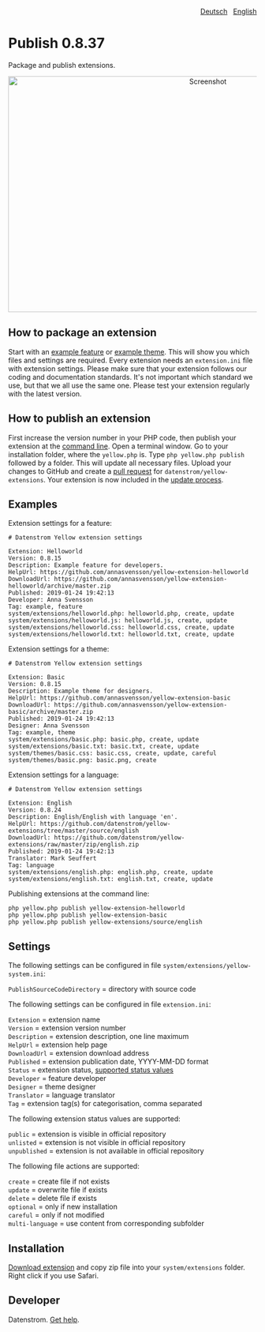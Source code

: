 <p align="right"><a href="README-de.md">Deutsch</a> &nbsp; <a href="README.md">English</a></p>

Publish 0.8.37
==============
Package and publish extensions.

<p align="center"><img src="publish-screenshot.png?raw=true" width="794" height="478" alt="Screenshot"></p>

## How to package an extension

Start with an [example feature](https://github.com/schulle4u/yellow-extension-helloworld) or [example theme](https://github.com/schulle4u/yellow-extension-basic). This will show you which files and settings are required. Every extension needs an `extension.ini` file with extension settings. Please make sure that your extension follows our coding and documentation standards. It's not important which standard we use, but that we all use the same one. Please test your extension regularly with the latest version.

## How to publish an extension

First increase the version number in your PHP code, then publish your extension at the [command line](https://github.com/datenstrom/yellow-extensions/tree/master/source/command). Open a terminal window. Go to your installation folder, where the `yellow.php` is. Type `php yellow.php publish` followed by a folder. This will update all necessary files. Upload your changes to GitHub and create a [pull request](https://help.github.com/en/github/collaborating-with-issues-and-pull-requests/creating-a-pull-request-from-a-fork) for `datenstrom/yellow-extensions`. Your extension is now included in the [update process](https://github.com/datenstrom/yellow-extensions/tree/master/source/update).

## Examples

Extension settings for a feature:

~~~
# Datenstrom Yellow extension settings

Extension: Helloworld
Version: 0.8.15
Description: Example feature for developers.
HelpUrl: https://github.com/annasvensson/yellow-extension-helloworld
DownloadUrl: https://github.com/annasvensson/yellow-extension-helloworld/archive/master.zip
Published: 2019-01-24 19:42:13
Developer: Anna Svensson
Tag: example, feature
system/extensions/helloworld.php: helloworld.php, create, update
system/extensions/helloworld.js: helloworld.js, create, update
system/extensions/helloworld.css: helloworld.css, create, update
system/extensions/helloworld.txt: helloworld.txt, create, update
~~~

Extension settings for a theme:

~~~
# Datenstrom Yellow extension settings

Extension: Basic
Version: 0.8.15
Description: Example theme for designers.
HelpUrl: https://github.com/annasvensson/yellow-extension-basic
DownloadUrl: https://github.com/annasvensson/yellow-extension-basic/archive/master.zip
Published: 2019-01-24 19:42:13
Designer: Anna Svensson
Tag: example, theme
system/extensions/basic.php: basic.php, create, update
system/extensions/basic.txt: basic.txt, create, update
system/themes/basic.css: basic.css, create, update, careful
system/themes/basic.png: basic.png, create
~~~

Extension settings for a language:

~~~
# Datenstrom Yellow extension settings

Extension: English
Version: 0.8.24
Description: English/English with language 'en'.
HelpUrl: https://github.com/datenstrom/yellow-extensions/tree/master/source/english
DownloadUrl: https://github.com/datenstrom/yellow-extensions/raw/master/zip/english.zip
Published: 2019-01-24 19:42:13
Translator: Mark Seuffert
Tag: language
system/extensions/english.php: english.php, create, update
system/extensions/english.txt: english.txt, create, update
~~~

Publishing extensions at the command line:

`php yellow.php publish yellow-extension-helloworld`  
`php yellow.php publish yellow-extension-basic`  
`php yellow.php publish yellow-extensions/source/english`  

## Settings

The following settings can be configured in file `system/extensions/yellow-system.ini`:

`PublishSourceCodeDirectory` = directory with source code  

The following settings can be configured in file `extension.ini`:

`Extension` = extension name  
`Version` = extension version number  
`Description` = extension description, one line maximum  
`HelpUrl` = extension help page  
`DownloadUrl` = extension download address  
`Published` = extension publication date, YYYY-MM-DD format  
`Status` = extension status, [supported status values](#settings-status)  
`Developer` = feature developer  
`Designer` = theme designer  
`Translator` = language translator  
`Tag` = extension tag(s) for categorisation, comma separated  

<a id="settings-status"></a>The following extension status values are supported:

`public` = extension is visible in official repository  
`unlisted` = extension is not visible in official repository  
`unpublished` = extension is not available in official repository  

<a id="settings-actions"></a>The following file actions are supported:

`create` = create file if not exists  
`update` = overwrite file if exists  
`delete` = delete file if exists  
`optional` = only if new installation  
`careful` = only if not modified  
`multi-language` = use content from corresponding subfolder  

## Installation

[Download extension](https://github.com/datenstrom/yellow-extensions/raw/master/zip/publish.zip) and copy zip file into your `system/extensions` folder. Right click if you use Safari.

## Developer

Datenstrom. [Get help](https://datenstrom.se/yellow/help/).
